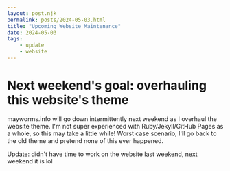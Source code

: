 ```yaml
---
layout: post.njk
permalink: posts/2024-05-03.html
title: "Upcoming Website Maintenance"
date: 2024-05-03
tags:
    - update
    - website
---
```

# Next weekend's goal: overhauling this website's theme

mayworms.info will go down intermittently next weekend as I overhaul the website theme. I'm not super experienced with Ruby/Jekyll/GitHub Pages as a whole, so this may take a little while! Worst case scenario, I'll go back to the old theme and pretend none of this ever happened.

Update: didn't have time to work on the website last weekend, next weekend it is lol